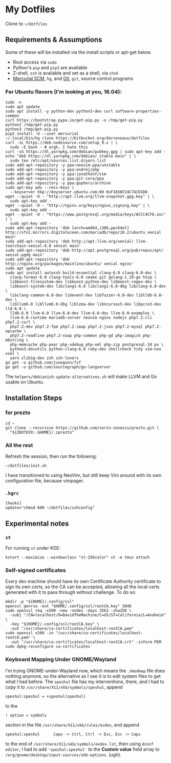 # My Dotfiles

Clone to `~/dotfiles`

## Requirements & Assumptions

Some of these will be installed via the install scripts or apt-get below.

* Root access via `sudo`
* Python's `pip` and `pip3` are available
* Z-shell, `zsh` is available and set as a shell, via `chsh`
* [Mercurial SCM][], `hg`, and [Git][], `git`, source control programs

### For Ubuntu flavors (I'm looking at you, 16.04):

    sudo -v
    sudo apt update
    sudo apt install -y python-dev python3-dev curl software-properties-common
    curl https://bootstrap.pypa.io/get-pip.py -o /tmp/get-pip.py
    python2 /tmp/get-pip.py
    python3 /tmp/get-pip.py
    pip2 install -U --user mercurial
    ~/.local/bin/hg clone https://bitbucket.org/darceneaux/dotfiles
    curl -sL https://deb.nodesource.com/setup_9.x | \
      sudo -E bash - # argh, I hate this
    curl -sS https://dl.yarnpkg.com/debian/pubkey.gpg | sudo apt-key add -
    echo "deb https://dl.yarnpkg.com/debian/ stable main" | \
      sudo tee /etc/apt/sources.list.d/yarn.list
    sudo add-apt-repository -y ppa:neovim-ppa/unstable
    sudo add-apt-repository -y ppa:ondrej/php
    sudo add-apt-repository -y ppa:jonathonf/vim
    sudo add-apt-repository -y ppa:git-core/ppa
    sudo add-apt-repository -y ppa:gophers/archive
    sudo apt-key adv --recv-keys \
      --keyserver hkp://keyserver.ubuntu.com:80 0xF1656F24C74CD1D8
    wget --quiet -O - "http://apt.llvm.org/llvm-snapshot.gpg.key" | \
      sudo apt-key add -
    wget --quiet -O - "http://nginx.org/keys/nginx_signing.key" | \
      sudo apt-key add -
    wget --quiet -O - "https://www.postgresql.org/media/keys/ACCC4CF8.asc" | \
      sudo apt-key add -
    sudo add-apt-repository 'deb [arch=amd64,i386,ppc64el] http://sfo1.mirrors.digitalocean.com/mariadb/repo/10.2/ubuntu xenial main'
    sudo add-apt-repository 'deb http://apt.llvm.org/xenial/ llvm-toolchain-xenial-6.0 xenial main'
    sudo add-apt-repository 'deb http://apt.postgresql.org/pub/repos/apt/ xenial-pgdg main'
    sudo add-apt-repository 'deb http://nginx.org/packages/mainline/ubuntu/ xenial nginx'
    sudo apt update
    sudo apt install autossh build-essential clang-6.0 clang-6.0-doc \
      clang-format-6.0 clang-tools-6.0 cmake git golang-1.10-go htop \
      libboost-filesystem-dev libboost-python-dev libboost-regex-dev \
      libboost-system-dev libclang1-6.0 libclang1-6.0-dbg libclang-6.0-dev \
      libclang-common-6.0-dev libevent-dev libfuzzer-6.0-dev liblldb-6.0-dev \
      libllvm6.0 libllvm6.0-dbg liblzma-dev libncurses5-dev libpcre3-dev lld-6.0 \
      lldb-6.0 llvm-6.0 llvm-6.0-dev llvm-6.0-doc llvm-6.0-examples \
      llvm-6.0-runtime mariadb-server neovim nginx nodejs php7.2-cli php7.2-curl \
      php7.2-dev php7.2-fpm php7.2-imap php7.2-json php7.2-mysql php7.2-opcache \
      php7.2-readline php7.2-soap php-common php-gd php-imagick php-mbstring \
      php-memcache php-pear php-xdebug php-xml php-zip postgresql-10 pv \
      python3-docutils python-clang-6.0 ruby-dev shellcheck tidy vim-nox xsel \
      yarn zlib1g-dev zsh zsh-lovers
    go get -u github.com/junegunn/fzf
    go get -u github.com/sourcegraph/go-langserver

The `helpers/debianish-update-alternatives.sh` will make LLVM and Go usable on
Ubuntu.

## Installation Steps

### for prezto

    cd ~
    git clone --recursive https://github.com/sorin-ionescu/prezto.git \
      "${ZDOTDIR:-$HOME}/.zprezto"

### All the rest

Refresh the session, then run the following:

    ~/dotfiles/init.sh

I have transitioned to using NeoVim, but still keep Vim around with its own
configuration file, because vimpager.

### `.hgrc`

    [hooks]
    update="chmod 600 ~/dotfiles/sshconfig"

## Experimental notes

### `st`

For running `st` under KDE:

    kstart --maximize --windowclass "st-256color" st -e tmux attach

### Self-signed certificates

Every dev machine should have its own Certificate Authority certificate to sign
its own certs, so the CA can be accepted, allowing all the local certs generated
with it to pass through without challenge. To do so:

    mkdir -p "${HOME}/.config/ssl"
    openssl genrsa -out "$HOME/.config/ssl/rootCA.key" 2048
    sudo openssl req -x509 -new -nodes -days 3563 -sha256 \
      -subj "/CN=localhost/O=DavidTheMachine/C=US/ST=California/L=Anaheim" \
      -key "${HOME}/.config/ssl/rootCA.key" \
      -out "/usr/share/ca-certificates/localhost-rootCA.pem"
    sudo openssl x509 -in "/usr/share/ca-certificates/localhost-rootCA.pem" \
      -out "/usr/share/ca-certificates/localhost-rootCA.crt" -inform PEM
    sudo dpkg-reconfigure ca-certificates

### Keyboard Mapping Under GNOME/Wayland

I'm trying GNOME-under-Wayland now, which means the `.Xmodmap` file does nothing
anymore, so the alternative as I see it is to edit system files to get what
I had before. The `speshul` file has my interventions, there, and I had to copy
it to `/usr/share/X11/xkb/symbols/speshul`, append

    speshul:speshul = +speshul(speshul)

to the

    ! option = symbols

section in the file `/usr/share/X11/xkb/rules/evdev`, and append

    speshul:speshul      Caps -> Ctrl, Ctrl -> Esc, Esc -> Caps

to the end of `/usr/share/X11/xkb/symbols/evdev.lst`, then using `dconf editor`,
I had to add `'speshul:speshul'` to the **Custom value** field array to
`/org/gnome/desktop/input-sources/xkb-options`. (ugh).

[Mercurial SCM]: http://mercurial.selenic.com
[Git]: http://git-scm.com
